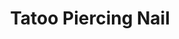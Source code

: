 ---
title: "Tatoo Piercing Nail"
url: /santiago-de-compostela/tatoo-piercing-nail/
shop: tatuaje
---
